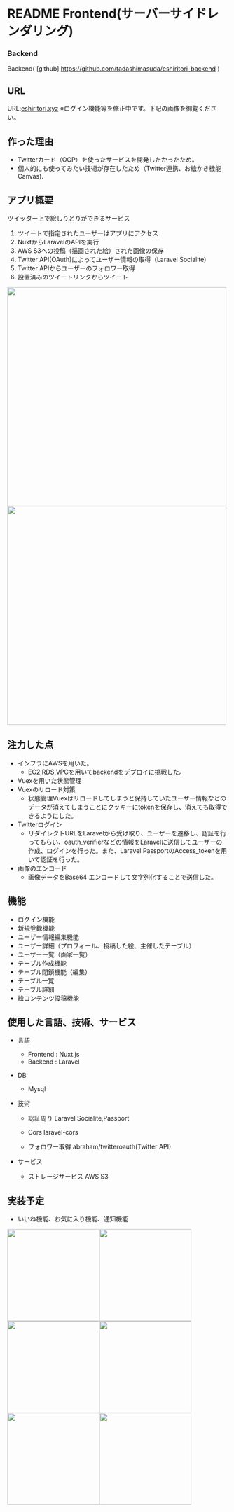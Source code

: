 # README Frontend(サーバーサイドレンダリング)

### Backend
Backend( [github]:https://github.com/tadashimasuda/eshiritori_backend )

## URL
URL:<a href="eshiritori.xyz" target="_blank" rel="noopener noreferrer">eshiritori.xyz</a>
※ログイン機能等を修正中です。下記の画像を御覧ください。

## 作った理由
   - Twitterカード（OGP）を使ったサービスを開発したかったため。
   - 個人的にも使ってみたい技術が存在したため（Twitter連携、お絵かき機能Canvas).

## アプリ概要
   ツイッター上で絵しりとりができるサービス
1. ツイートで指定されたユーザーはアプリにアクセス
2. NuxtからLaravelのAPIを実行
3. AWS S3への投稿（描画された絵）された画像の保存
4. Twitter API(OAuth)によってユーザー情報の取得（Laravel Socialite)
5. Twitter APIからユーザーのフォロワー取得
6. 設置済みのツイートリンクからツイート

<img src="https://user-images.githubusercontent.com/51233312/117447425-7b082600-af78-11eb-8969-79dfd9b8b9e5.png" width="500px">
<img src="https://user-images.githubusercontent.com/51233312/120349355-033fd800-c339-11eb-834e-426b67463246.png" width="500px">

## 注力した点
- インフラにAWSを用いた。
    - EC2,RDS,VPCを用いてbackendをデプロイに挑戦した。
- Vuexを用いた状態管理
- Vuexのリロード対策
    - 状態管理Vuexはリロードしてしまうと保持していたユーザー情報などのデータが消えてしまうことにクッキーにtokenを保存し、消えても取得できるようにした。
- Twitterログイン
    - リダイレクトURLをLaravelから受け取り、ユーザーを遷移し、認証を行ってもらい、oauth_verifierなどの情報をLaravelに送信してユーザーの作成、ログインを行った。また、Laravel PassportのAccess_tokenを用いて認証を行った。
- 画像のエンコード
    - 画像データをBase64 エンコードして文字列化することで送信した。

## 機能
- ログイン機能
- 新規登録機能
- ユーザー情報編集機能
- ユーザー詳細（プロフィール、投稿した絵、主催したテーブル）
- ユーザー一覧（画家一覧）
- テーブル作成機能
- テーブル閉鎖機能（編集）
- テーブル一覧
- テーブル詳細
- 絵コンテンツ投稿機能

## 使用した言語、技術、サービス
- 言語
    - Frontend : Nuxt.js
    - Backend : Laravel

- DB
    - Mysql

- 技術
    - 認証周り
        Laravel Socialite,Passport
    
    - Cors
        laravel-cors
    
    - フォロワー取得
        abraham/twitteroauth(Twitter API)

- サービス
    - ストレージサービス
        AWS S3
        
## 実装予定
- いいね機能、お気に入り機能、通知機能

<img src="https://user-images.githubusercontent.com/51233312/118384581-1c127300-b642-11eb-8e47-e5e6e9ed1c01.png" width="210px"><img src="https://user-images.githubusercontent.com/51233312/118384583-1e74cd00-b642-11eb-8533-16d39d716e6d.png" width="210px"><img src="https://user-images.githubusercontent.com/51233312/118384586-1f0d6380-b642-11eb-93d9-26a8803ef669.png" width="210px"><img src="https://user-images.githubusercontent.com/51233312/118384587-1f0d6380-b642-11eb-9f37-a097892fee4b.png" width="210px"><img src="https://user-images.githubusercontent.com/51233312/118384588-1fa5fa00-b642-11eb-8ce3-5c476c45e757.png" width="210px"><img src="https://user-images.githubusercontent.com/51233312/118384590-203e9080-b642-11eb-955d-7587fc5383c1.png" width="210px">



